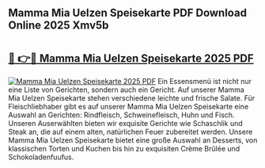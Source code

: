 ## Mamma Mia Uelzen Speisekarte PDF Download Online 2025 Xmv5b

# <h2><a href="http://gc8l3ky.nevu.top/?p=Mamma+Mia+Uelzen+Speisekarte">🔗 👉🔴 Mamma Mia Uelzen Speisekarte 2025 PDF</a></h2>

[![Mamma Mia Uelzen Speisekarte 2025 PDF](https://i.imgur.com/dBaPXMq.png)](http://gc8l3ky.nevu.top/?p=Mamma+Mia+Uelzen+Speisekarte)
Ein Essensmenü ist nicht nur eine Liste von Gerichten, sondern auch ein Gericht. Auf unserer Mamma Mia Uelzen Speisekarte stehen verschiedene leichte und frische Salate. Für Fleischliebhaber gibt es auf unserer Mamma Mia Uelzen Speisekarte eine Auswahl an Gerichten: Rindfleisch, Schweinefleisch, Huhn und Fisch. Unseren Auserwählten bieten wir exquisite Gerichte wie Schaschlik und Steak an, die auf einem alten, natürlichen Feuer zubereitet werden. Unsere Mamma Mia Uelzen Speisekarte bietet eine große Auswahl an Desserts, von klassischen Torten und Kuchen bis hin zu exquisiten Crème Brûlée und Schokoladenfuufus.

